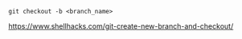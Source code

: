     git checkout -b <branch_name>
    
https://www.shellhacks.com/git-create-new-branch-and-checkout/
